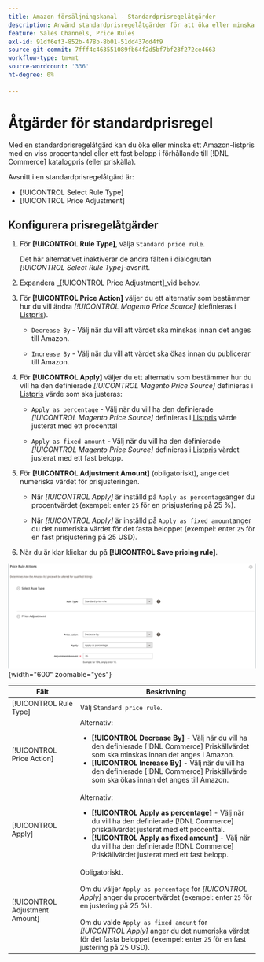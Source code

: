 ```yaml
---
title: Amazon försäljningskanal - Standardprisregelåtgärder
description: Använd standardprisregelåtgärder för att öka eller minska ett listpris för Amazon i förhållande till Commerce-katalogpriset (eller priskällan).
feature: Sales Channels, Price Rules
exl-id: 91df6ef3-852b-478b-8b01-51dd437dd4f9
source-git-commit: 7fff4c463551089fb64f2d5bf7bf23f272ce4663
workflow-type: tm+mt
source-wordcount: '336'
ht-degree: 0%

---
```


# Åtgärder för standardprisregel

Med en standardprisregelåtgärd kan du öka eller minska ett Amazon-listpris med en viss procentandel eller ett fast belopp i förhållande till [!DNL Commerce] katalogpris (eller priskälla).

Avsnitt i en standardprisregelåtgärd är:

- [!UICONTROL Select Rule Type]
- [!UICONTROL Price Adjustment]

## Konfigurera prisregelåtgärder

1. För **[!UICONTROL Rule Type]**, välja `Standard price rule`.

   Det här alternativet inaktiverar de andra fälten i dialogrutan _[!UICONTROL Select Rule Type]_-avsnitt.

1. Expandera _[!UICONTROL Price Adjustment]_vid behov.

1. För **[!UICONTROL Price Action]** väljer du ett alternativ som bestämmer hur du vill ändra *[!UICONTROL Magento Price Source]* (definieras i [Listpris](./listing-price.md)).

   - `Decrease By` - Välj när du vill att värdet ska minskas innan det anges till Amazon.

   - `Increase By` - Välj när du vill att värdet ska ökas innan du publicerar till Amazon.

1. För **[!UICONTROL Apply]** väljer du ett alternativ som bestämmer hur du vill ha den definierade *[!UICONTROL Magento Price Source]* definieras i [Listpris](./listing-price.md) värde som ska justeras:

   - `Apply as percentage` - Välj när du vill ha den definierade *[!UICONTROL Magento Price Source]* definieras i [Listpris](./listing-price.md) värde justerat med ett procenttal

   - `Apply as fixed amount` - Välj när du vill ha den definierade *[!UICONTROL Magento Price Source]* definieras i [Listpris](./listing-price.md) värdet justerat med ett fast belopp.

1. För **[!UICONTROL Adjustment Amount]** (obligatoriskt), ange det numeriska värdet för prisjusteringen.

   - När *[!UICONTROL Apply]* är inställd på `Apply as percentage`anger du procentvärdet (exempel: enter `25` för en prisjustering på 25 %).

   - När *[!UICONTROL Apply]* är inställd på `Apply as fixed amount`anger du det numeriska värdet för det fasta beloppet (exempel: enter `25` för en fast prisjustering på 25 USD).

1. När du är klar klickar du på **[!UICONTROL Save pricing rule]**.

![Standardprisregel](assets/ob-price-rule-action-standard-example.png){width="600" zoomable="yes"}

| Fält | Beskrivning |
|--------------------------------|-----------------------------------------------------------------------------------------------------------------------------------------------------------------------------------------------------------------------------------------------------------------------------------------------------------------------------------|
| [!UICONTROL Rule Type] | Välj `Standard price rule`. |
| [!UICONTROL Price Action] | Alternativ:<ul><li>**[!UICONTROL Decrease By]** - Välj när du vill ha den definierade [!DNL Commerce] Priskällvärdet som ska minskas innan det anges i Amazon.</li><li>**[!UICONTROL Increase By]** - Välj när du vill ha den definierade [!DNL Commerce] Priskällvärde som ska ökas innan det anges till Amazon.</li></ul> |
| [!UICONTROL Apply] | Alternativ:<ul><li>**[!UICONTROL Apply as percentage]** - Välj när du vill ha den definierade [!DNL Commerce] priskällvärdet justerat med ett procenttal.</li><li>**[!UICONTROL Apply as fixed amount]** - Välj när du vill ha den definierade [!DNL Commerce] Priskällvärdet justerat med ett fast belopp.</li></ul> |
| [!UICONTROL Adjustment Amount] | Obligatoriskt.<br><br>Om du väljer `Apply as percentage` for *[!UICONTROL Apply]* anger du procentvärdet (exempel: enter `25` för en justering på 25 %).<br><br>Om du valde `Apply as fixed amount` for *[!UICONTROL Apply]* anger du det numeriska värdet för det fasta beloppet (exempel: enter `25` för en fast justering på 25 USD). |
